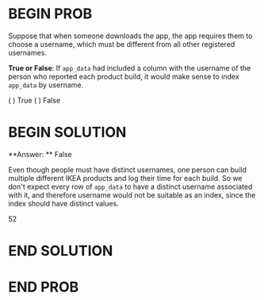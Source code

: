 # BEGIN PROB
Suppose that when someone downloads the app, the app requires them to choose a username, which must be different from all other registered usernames. 

**True or False**: If `app_data` had included a column with the username of the person who reported each product build, it would make sense to index `app_data` by username.

( ) True
( ) False

# BEGIN SOLUTION

**Answer: ** False

Even though people must have distinct usernames, one person can build multiple different IKEA products and log their time for each build. So we don't expect every row of `app_data` to have a distinct username associated with it, and therefore username would not be suitable as an index, since the index should have distinct values.

<average>52</average>
# END SOLUTION



# END PROB
